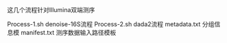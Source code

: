 这几个流程针对Illumina双端测序

Process-1.sh  denoise-16S流程
Process-2.sh  dada2流程
metadata.txt  分组信息模
manifest.txt  测序数据输入路径模板

